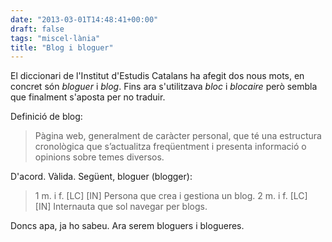 ```yaml
---
date: "2013-03-01T14:48:41+00:00"
draft: false
tags: "miscel·lània"
title: "Blog i bloguer"
---
```

El diccionari de l'Institut d'Estudis Catalans ha afegit dos nous mots, en concret són *bloguer* i *blog*. Fins ara s'utilitzava *bloc* i *blocaire* però sembla que finalment s'aposta per no traduir. 

Definició de blog:
 > Pàgina web, generalment de caràcter personal, que té una estructura cronològica que s’actualitza freqüentment i presenta informació o opinions sobre temes diversos.

D'acord. Vàlida. Següent, bloguer (blogger):

 > 1 m. i f. [LC] [IN] Persona que crea i gestiona un blog. 
2 m. i f. [LC] [IN] Internauta que sol navegar per blogs.

Doncs apa, ja ho sabeu. Ara serem bloguers i blogueres.
